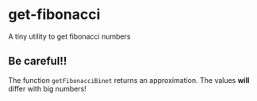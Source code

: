 # get-fibonacci

A tiny utility to get fibonacci numbers

## Be careful!!

The function `getFibonacciBinet` returns an approximation. The values **will** differ with big numbers! 
